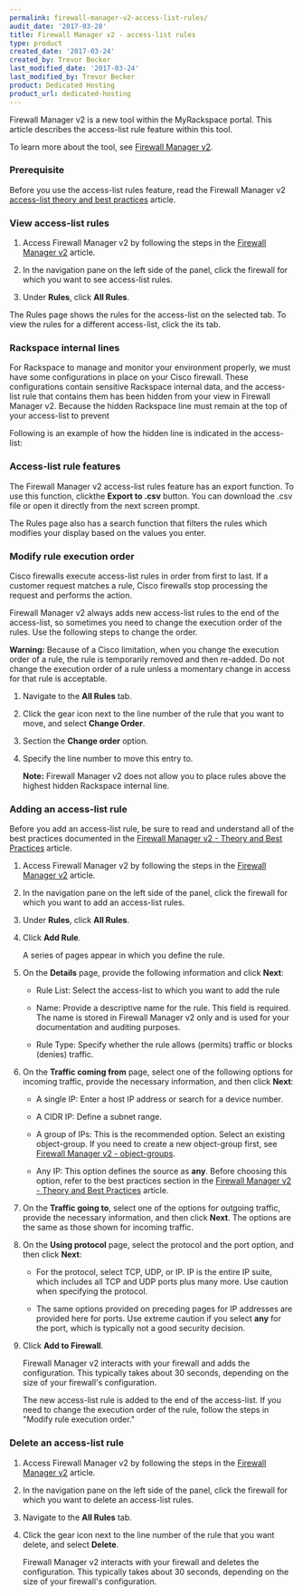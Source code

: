 ```yaml
---
permalink: firewall-manager-v2-access-list-rules/
audit_date: '2017-03-28'
title: Firewall Manager v2 - access-list rules
type: product
created_date: '2017-03-24'
created_by: Trevor Becker
last_modified_date: '2017-03-24'
last_modified_by: Trevor Becker
product: Dedicated Hosting
product_url: dedicated-hosting
---
```


Firewall Manager v2 is a new tool within the MyRackspace portal. This article describes the access-list rule feature within this tool.

To learn more about the tool, see [Firewall Manager v2](https://support.rackspace.com/how-to/firewall-manager-v2).

### Prerequisite

Before you use the access-list rules feature, read the Firewall Manager v2 [access-list theory and best practices](https://support.rackspace.com/how-to/firewall-manager-v2-access-list-theory-and-best-practices) article.

### View access-list rules

1. Access Firewall Manager v2 by following the steps in the [Firewall Manager v2](https://support.rackspace.com/how-to/firewall-manager-v2) article.

2. In the navigation pane on the left side of the panel, click the firewall for which you want to see access-list rules.

3. Under **Rules**, click **All Rules**.

  <!-- Image "FWCPv2 Article 6 Image Rules" --->

   The Rules page shows the rules for the access-list on the selected tab. To view the rules for a different access-list, click the its tab.

### Rackspace internal lines

For Rackspace to manage and monitor your environment properly, we must have some configurations in place on your Cisco firewall. These configurations contain sensitive Rackspace internal data, and the access-list rule that contains them has been hidden from your view in Firewall Manager v2. Because the hidden Rackspace line must remain at the top of your access-list to prevent

Following is an example of how the hidden line is indicated in the access-list:
<!-- Image "FWCPv2 Article 6 Redacted Line" --->

### Access-list rule features

The Firewall Manager v2 access-list rules feature has an export function. To use this function, clickthe **Export to .csv** button. You can download the .csv file or open it directly from the next screen prompt.

The Rules page also has a search function that filters the rules which modifies your display based on the values you enter.

### Modify rule execution order

Cisco firewalls execute access-list rules in order from first to last. If a customer request matches a rule, Cisco firewalls stop processing the request and performs the action.

Firewall Manager v2 always adds new access-list rules to the end of the access-list, so sometimes you need to change the execution order of the rules. Use the following steps to change the order.

**Warning:** Because of a Cisco limitation, when you change the execution order of a rule, the rule is temporarily removed and then re-added. Do not change the execution order of a rule unless a momentary change in access for that rule is acceptable.

1. Navigate to the **All Rules** tab.

2. Click the gear icon next to the line number of the rule that you want to move, and select **Change Order**.

3. Section the **Change order** option.

<!-- Image "FWCPv2 Article 6 Line number" --->

4. Specify the line number to move this entry to.

   **Note:** Firewall Manager v2 does not allow you to place rules above the highest hidden Rackspace internal line.


### Adding an access-list rule

Before you add an access-list rule, be sure to read and understand all of the best practices documented in the  [Firewall Manager v2 - Theory and Best Practices](https://support.rackspace.com/how-to/firewall-manager-v2-access-list-theory-and-best-practices) article.

1. Access Firewall Manager v2 by following the steps in the [Firewall Manager v2](https://support.rackspace.com/how-to/firewall-manager-v2) article.

2. In the navigation pane on the left side of the panel, click the firewall for which you want to add an access-list rules.

3. Under **Rules**, click **All Rules**.

4. Click **Add Rule**.

   A series of pages appear in which you define the rule.

5. On the **Details** page, provide the following information and click **Next**:

   - Rule List: Select the access-list to which you want to add the rule

   - Name: Provide a descriptive name for the rule. This field is required. The name is stored in Firewall Manager v2 only and is used for your documentation and auditing purposes.

   - Rule Type: Specify whether the rule allows (permits) traffic or blocks (denies) traffic.

   <!-- Image "FWCPv2 Article 6 section 1" --->

6. On the **Traffic coming from** page, select one of the following options for incoming traffic, provide the necessary information, and then click **Next**:

      - A single IP: Enter a host IP address or search for a device number.

      - A CIDR IP: Define a subnet range.

      - A group of IPs: This is the recommended option. Select an existing object-group. If you need to create a new object-group first, see [Firewall Manager v2 - object-groups](https://support.rackspace.com/how-to/firewall-manager-v2-object-groups).

      - Any IP: This option defines the source as **any**. Before choosing this option, refer to the best practices section in the [Firewall Manager v2 - Theory and Best Practices](https://support.rackspace.com/how-to/firewall-manager-v2-access-list-theory-and-best-practices) article.

      <!-- Image "FWCPv2 Article 6 section 2" --->

7. On the **Traffic going to**, select one of the options for outgoing traffic, provide the necessary information, and then click **Next**. The options are the same as those shown for incoming traffic.

8. On the **Using protocol** page, select the protocol and the port option, and then click **Next**:

   - For the protocol, select TCP, UDP, or IP. IP is the entire IP suite, which includes all TCP and UDP ports plus many more. Use caution when specifying the protocol.

   -  The same options provided on preceding pages for IP addresses are provided here for ports. Use extreme caution if you select **any** for the port, which is typically not a good security decision.     

    <!-- Image "FWCPv2 Article 6 section 4" --->

9. Click **Add to Firewall**.

    Firewall Manager v2 interacts with your firewall and adds the configuration. This typically takes about 30 seconds, depending on the size of your firewall's configuration.

    The new access-list rule is added to the end of the access-list. If you need to change the execution order of the rule, follow the steps in "Modify rule execution order."

### Delete an access-list rule

1. Access Firewall Manager v2 by following the steps in the [Firewall Manager v2](https://support.rackspace.com/how-to/firewall-manager-v2) article.

2. In the navigation pane on the left side of the panel, click the firewall for which you want to delete an access-list rules.

3. Navigate to the **All Rules** tab.

4. Click the gear icon next to the line number of the rule that you want delete, and select **Delete**.

    <!-- Image "FWCPv2 Article 6 delete rule" --->

    Firewall Manager v2 interacts with your firewall and deletes the configuration. This typically takes about 30 seconds, depending on the size of your firewall's configuration.
